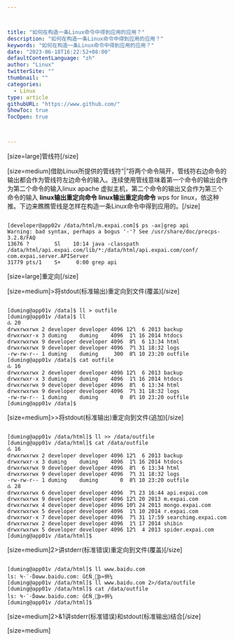 ```yaml
---



title: "如何在构造一条Linux命令中得到应用的应用？"
description: "如何在构造一条Linux命令中得到应用的应用？"
keywords: "如何在构造一条Linux命令中得到应用的应用？"
date: "2023-06-18T16:22:52+08:00"
defaultContentLanguage: "zh"
author: "Linux"
twitterSite: ""
thumbnail: ""
categories:
  - Linux
type: article
githubURL: "https://www.github.com/"
ShowToc: true
TocOpen: true



---
```


[size=large]管线符[/size]

[size=medium]借助Linux所提供的管线符“|”将两个命令隔开，管线符右边命令的输出都会作为管线符左边命令的输入。连续使用管线意味着第一个命令的输出会作为第二个命令的输入linux apache 虚拟主机，第二个命令的输出又会作为第三个命令的输入 **linux输出重定向命令 linux输出重定向命令** wps for linux，依这种推。下边来瞧瞧管线是怎样在构造一条Linux命令中得到应用的。[/size]

```linux

[developer@app02v /data/html/m.expai.com]$ ps -ax|grep api
Warning: bad syntax, perhaps a bogus '-'? See /usr/share/doc/procps-3.2.8/FAQ
13676 ?        Sl    10:14 java -classpath /data/html/api.expai.com/lib/*:/data/html/api.expai.com/conf/ com.expai.server.APIServer
31779 pts/1    S+     0:00 grep api
```

[size=large]重定向[/size]

[size=medium]>将stdout(标准输出)重定向到文件(覆盖)[/size]

```linux

[duming@app01v /data]$ ll > outfile
[duming@app01v /data]$ ll
؜ԃ 20
drwxrwxrwx 2 developer developer 4096 12Ղ  6 2013 backup
drwxrwxr-x 3 duming    duming    4096  1Ղ 16 2014 htdocs
drwxrwxrwx 9 developer developer 4096  8Ղ  6 13:34 html
drwxrwxrwx 9 developer developer 4096  7Ղ 31 18:32 logs
-rw-rw-r-- 1 duming    duming     300  8Ղ 10 23:20 outfile
[duming@app01v /data]$ cat outfile
؜ԃ 16
drwxrwxrwx 2 developer developer 4096 12Ղ  6 2013 backup
drwxrwxr-x 3 duming    duming    4096  1Ղ 16 2014 htdocs
drwxrwxrwx 9 developer developer 4096  8Ղ  6 13:34 html
drwxrwxrwx 9 developer developer 4096  7Ղ 31 18:32 logs
-rw-rw-r-- 1 duming    duming       0  8Ղ 10 23:20 outfile
[duming@app01v /data]$
```

[size=medium]>>将stdout(标准输出)重定向到文件(追加)[/size]

```linux

[duming@app01v /data/html]$ ll >> /data/outfile
[duming@app01v /data/html]$ cat /data/outfile
؜ԃ 16
drwxrwxrwx 2 developer developer 4096 12Ղ  6 2013 backup
drwxrwxr-x 3 duming    duming    4096  1Ղ 16 2014 htdocs
drwxrwxrwx 9 developer developer 4096  8Ղ  6 13:34 html
drwxrwxrwx 9 developer developer 4096  7Ղ 31 18:32 logs
-rw-rw-r-- 1 duming    duming       0  8Ղ 10 23:20 outfile
؜ԃ 28
drwxrwxrwx 6 developer developer 4096  7Ղ 23 16:44 api.expai.com
drwxrwxrwx 9 developer developer 4096 12Ղ 20 2013 m.expai.com
drwxrwxrwx 4 developer developer 4096 10Ղ 24 2013 mongo.expai.com
drwxrwxrwx 5 developer developer 4096  1Ղ 10 2014 r.expai.com
drwxrwxr-x 7 developer developer 4096  7Ղ 31 17:59 searchimg.expai.com
drwxrwxrwx 2 developer developer 4096  1Ղ 17 2014 shibin
drwxrwxrwx 5 developer developer 4096 12Ղ  4 2013 spider.expai.com
[duming@app01v /data/html]$
```

[size=medium]2>讲stderr(标准错误)重定向到文件(覆盖)[/size]

```linux

[duming@app01v /data/html]$ ll www.baidu.com
ls: Ϟ·¨·Ďɷww.baidu.com: ûԐŇ¸þ»倂¼
[duming@app01v /data/html]$ ll www.baidu.com 2>/data/outfile
[duming@app01v /data/html]$ cat /data/outfile
ls: Ϟ·¨·Ďɷww.baidu.com: ûԐŇ¸þ»倂¼
[duming@app01v /data/html]$
```

[size=medium]2>&1讲stderr(标准错误)和stdout(标准输出)结合[/size]

[size=medium]